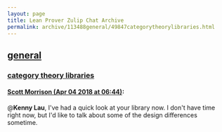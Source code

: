 ```yaml
---
layout: page
title: Lean Prover Zulip Chat Archive 
permalink: archive/113488general/49847categorytheorylibraries.html
---
```


## [general](index.html)
### [category theory libraries](49847categorytheorylibraries.html)

#### [Scott Morrison (Apr 04 2018 at 06:44)](https://leanprover.zulipchat.com/#narrow/stream/113488-general/topic/category%20theory%20libraries/near/124608241):
@**Kenny Lau**, I've had a quick look at your library now. I don't have time right now, but I'd like to talk about some of the design differences sometime.

